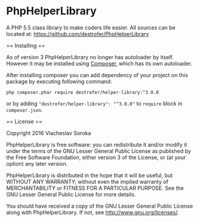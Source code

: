# PhpHelperLibrary
A PHP 5.5 class library to make coders life easier.
All sources can be located at: https://github.com/destrofer/PhpHelperLibrary

== Installing ==

As of version 3 PhpHelperLibrary no longer has autoloader by itself. However it
may be installed using [Composer](https://getcomposer.org/), which has its own
autoloader.

After installing composer you can add dependency of your project on this package
by executing following command:

```
php composer.phar require destrofer/helper-library:^3.0.0
```

or by adding `"destrofer/helper-library": "^3.0.0"` to `require` block in
`composer.json`.

== License ==

Copyright 2016 Viacheslav Soroka

PhpHelperLibrary is free software: you can redistribute it and/or modify
it under the terms of the GNU Lesser General Public License as published by
the Free Software Foundation, either version 3 of the License, or
(at your option) any later version.

PhpHelperLibrary is distributed in the hope that it will be useful,
but WITHOUT ANY WARRANTY; without even the implied warranty of
MERCHANTABILITY or FITNESS FOR A PARTICULAR PURPOSE.  See the
GNU Lesser General Public License for more details.

You should have received a copy of the GNU Lesser General Public License
along with PhpHelperLibrary. If not, see <http://www.gnu.org/licenses/>.
